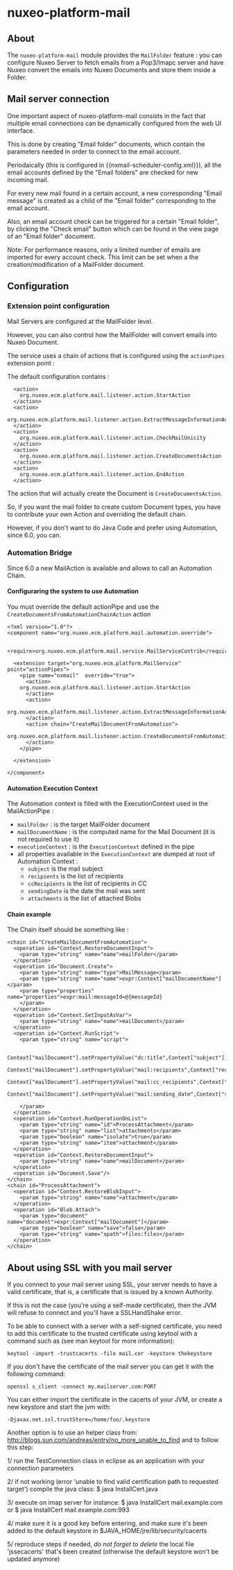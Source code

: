 nuxeo-platform-mail
===================

## About

The `nuxeo-platform-mail` module provides the `MailFolder` feature : you can configure Nuxeo Server to fetch emails from a Pop3/Imapc server and have Nuxeo convert the emails into Nuxeo Documents and store them inside a Folder.

## Mail server connection

One important aspect of nuxeo-platform-mail consists in the fact that multiple
email connections can be dynamically configured from the web UI interface.

This is done by creating "Email folder" documents, which contain the parameters
needed in order to connect to the email account.

Periodaically (this is configured in {{nxmail-scheduler-config.xml}}), all
the email accounts defined by the "Email folders" are checked for new incoming
mail.

For every new mail found in a certain account, a new corresponding
"Email message" is created as a child of the "Email folder" corresponding to
the email account.

Also, an email account check can be triggered for a certain "Email folder",
by clicking the "Check email" button which can be found in the view page of
an "Email folder" document.

Note: For performance reasons, only a limited number of emails are
imported for every account check. This limit can be set when a the
creation/modification of a MailFolder document.

## Configuration

### Extension point configuration

Mail Servers are configured at the MailFolder level.

However, you can also control how the MailFolder will convert emails into Nuxeo Document.

The service uses a chain of actions that is configured using the `actionPipes` extension point :

The default configuration contains :

      <action>
        org.nuxeo.ecm.platform.mail.listener.action.StartAction
      </action>
      <action>
        org.nuxeo.ecm.platform.mail.listener.action.ExtractMessageInformationAction
      </action>
      <action>
        org.nuxeo.ecm.platform.mail.listener.action.CheckMailUnicity
      </action>
      <action>
        org.nuxeo.ecm.platform.mail.listener.action.CreateDocumentsAction
      </action>
      <action>
        org.nuxeo.ecm.platform.mail.listener.action.EndAction
      </action>

The action that will actually create the Document is `CreateDocumentsAction`.

So, if you want the mail folder to create custom Document types, you have to contribute your own Action and overriding the default chain.

However, if you don't want to do Java Code and prefer using Automation, since 6.0, you can.

### Automation Bridge

Since 6.0 a new MailAction is available and allows to call an Automation Chain.


#### Configuraring the system to use Automation

You must override the default actionPipe and use the `CreateDocumentsFromAutomationChainAction` action

	<?xml version="1.0"?>
	<component name="org.nuxeo.ecm.platform.mail.automation.override">

	  <require>org.nuxeo.ecm.platform.mail.service.MailServiceContrib</require>

	  <extension target="org.nuxeo.ecm.platform.MailService" point="actionPipes">
	    <pipe name="nxmail"  override="true">
	      <action>
		org.nuxeo.ecm.platform.mail.listener.action.StartAction
	      </action>
	      <action>
		org.nuxeo.ecm.platform.mail.listener.action.ExtractMessageInformationAction
	      </action>
	      <action chain="CreateMailDocumentFromAutomation">
		org.nuxeo.ecm.platform.mail.listener.action.CreateDocumentsFromAutomationChainAction
	      </action>
	    </pipe>

	  </extension>

	</component>

#### Automation Execution Context

The Automation context is filled with the ExecutionContext used in the MailActionPipe :

 - `mailFolder` : is the target MailFolder document
 - `mailDocumentName` : is the computed name for the Mail Document (it is not required to use it)
 - `executionContext` : is the `ExecutionContext` defined in the pipe
 - all properties available in the `ExecutionContext` are dumped at root of Automation Context :
    - `subject` is the mail subject
    - `recipients` is the list of recipients
    - `ccRecipients` is the list of recipients in CC
    - `sendingDate` is the date the mail was sent
    - `attachments` is the list of attached Blobs

#### Chain example

The Chain itself should be something like :


    <chain id="CreateMailDocumentFromAutomation">
      <operation id="Context.RestoreDocumentInput">
        <param type="string" name="name">mailFolder</param>
      </operation>
      <operation id="Document.Create">
        <param type="string" name="type">MailMessage</param>
        <param type="string" name="name">expr:Context["mailDocumentName"]</param>
        <param type="properties" name="properties">expr:mail:messageId=@{messageId}
        </param>
      </operation>
      <operation id="Context.SetInputAsVar">
        <param type="string" name="name">mailDocument</param>
      </operation>
      <operation id="Context.RunScript">
        <param type="string" name="script">

           Context["mailDocument"].setPropertyValue("dc:title",Context["subject"]);
           Context["mailDocument"].setPropertyValue("mail:recipients",Context["recipients"]);
           Context["mailDocument"].setPropertyValue("mail:cc_recipients",Context["ccRecipients"]);
           Context["mailDocument"].setPropertyValue("mail:sending_date",Context["sendingDate"]);

        </param>
      </operation>
      <operation id="Context.RunOperationOnList">
        <param type="string" name="id">ProcessAttachment</param>
        <param type="string" name="list">attachments</param>
        <param type="boolean" name="isolate">true</param>
        <param type="string" name="item">attachment</param>
      </operation>
      <operation id="Context.RestoreDocumentInput">
        <param type="string" name="name">mailDocument</param>
      </operation>
      <operation id="Document.Save"/>
    </chain>
    <chain id="ProcessAttachment">
      <operation id="Context.RestoreBlobInput">
        <param type="string" name="name">attachment</param>
      </operation>
      <operation id="Blob.Attach">
        <param type="document" name="document">expr:Context["mailDocument"]</param>
        <param type="boolean" name="save">false</param>
        <param type="string" name="xpath">files:files</param>
      </operation>
    </chain>


## About using SSL with you mail server

If you connect to your mail server using SSL, your server needs to
have a valid certificate, that is, a certificate that is issued by a
known Authority.

If this is not the case (you're using a self-made
certificate), then the JVM will refuse to connect and you'll have a
SSLHandShake error.

To be able to connect with a server with a self-signed certificate, you
need to add this certificate to the trusted certificate using keytool
with a command such as (see man keytool for more information):

    keytool -import -trustcacerts -file mail.cer -keystore thekeystore

If you don't have the certificate of the mail server you can get it
with the following command:

    openssl s_client -connect my.mailserver.com:PORT

You can either import the certificate in the cacerts of your JVM, or
create a new keystore and start the jvm with:

    -Djavax.net.ssl.trustStore=/home/foo/.keystore

Another option is to use an helper class from:
http://blogs.sun.com/andreas/entry/no_more_unable_to_find
and to follow this step:

1/ run the TestConnection class in eclipse as an application with your
   connection parameters

2/ if not working (error 'unable to find valid certification path to
   requested target') compile the java class:
   $ java InstallCert.java

3/ execute on imap server for instance:
   $ java InstallCert mail.example.com
   or
   $ java InstallCert mail.example.com:993

4/ make sure it is a good key before entering, and make sure it's been
   added to the default keystore in $JAVA_HOME/jre/lib/security/cacerts

5/ reproduce steps if needed, *do not forget to delete* the local file
   'jssecacerts' that's been created (otherwise the default keystore won't
   be updated anymore)
